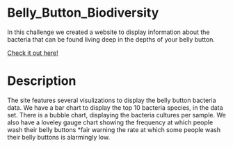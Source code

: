 # Belly_Button_Biodiversity

In this challenge we created a website to display information about the bacteria that can be found living deep in the depths of your belly button. 

 [Check it out here!](https://paulerlic.github.io/Belly-Button-Biodiversity/  "Check it out here!") 
 
 # Description
   The site features several visulizations to display the belly button bacteria data. We have a bar chart to display the top 10 bacteria species, in the data set. There    is a bubble chart, displaying the bacteria cultures per sample. We also have a loveley gauge chart showing the frequency at which people wash their belly buttons *fair warning the rate at which some people wash their belly buttons is alarmingly low. 
